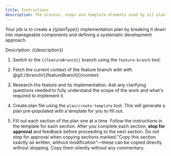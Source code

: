 ```yaml
---
title: Instructions
description: The process, steps and template elements used by all plan commands
---
```


Your job is to create a {{planType}} implementation plan by breaking it down into manageable components and defining a systematic development approach.

Description: {{description}}

1. Switch to the `{{featureBranch}}` branch using the `feature-branch` tool.

2. Fetch the current context of the feature branch with with @git://branch/{{featureBranch}}/context.

3. Research the feature and its implementation. Ask any clarifying questions needed to fully
   understand the scope of the work and what's required to implement it.

4. Create plan file using the `plan/create-template` tool. This will generate a plan pre-populated with a
   template for you to fill out.

5. Fill out each section of the plan one at a time. Follow the instructions in the template for each
   section. After you complete each section, **stop for approval** and feedback before proceeding to
   the next section. Do not stop for approval when copying sections marked "Copy this section
   exactly as written, without modification"—these can be copied directly without stopping. Copy
   them silently without any commentary.
